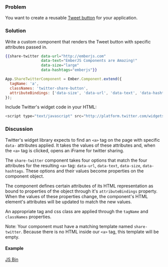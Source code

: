 ### Problem
You want to create a reusable [Tweet button](https://dev.twitter.com/docs/tweet-button)
for your application.

### Solution
Write a custom component that renders the Tweet button with specific attributes
passed in.

```handlebars
{{share-twitter data-url="http://emberjs.com" 
                data-text="EmberJS Components are Amazing!" 
                data-size="large" 
                data-hashtags="emberjs"}}

```

```javascript
App.ShareTwitterComponent = Ember.Component.extend({
  tagName: 'a',
  classNames: 'twitter-share-button',
  attributeBindings: ['data-size', 'data-url', 'data-text', 'data-hashtags']
});
```

Include Twitter's widget code in your HTML:

```javascript
<script type="text/javascript" src="http://platform.twitter.com/widgets.js" id="twitter-wjs"></script>
```

### Discussion
Twitter's widget library expects to find an `<a>` tag on the page with specific `data-` attributes applied.
It takes the values of these attributes and, when the `<a>` tag is clicked, opens an iFrame for twitter sharing.

The `share-twitter` component takes four options that match the four attributes for the resulting `<a>` tag:
`data-url`, `data-text`, `data-size`, `data-hashtags`. These options and their values become properties on the
component object. 

The component defines certain attributes of its HTML representation as bound to properties of the object through
it's `attributeBindings` property. When the values of these properties change, the component's HTML element's
attributes will be updated to match the new values.


An appropriate tag and css class are applied through the `tagName` and `classNames` properties.


Note: Your component must have a matching template named `share-twitter`. Because there is no HTML inside our
`<a>` tag, this template will be empty.

#### Example

<a class="jsbin-embed" href="http://emberjs.jsbin.com/OriZITU/3/edit?js,output">JS Bin</a>